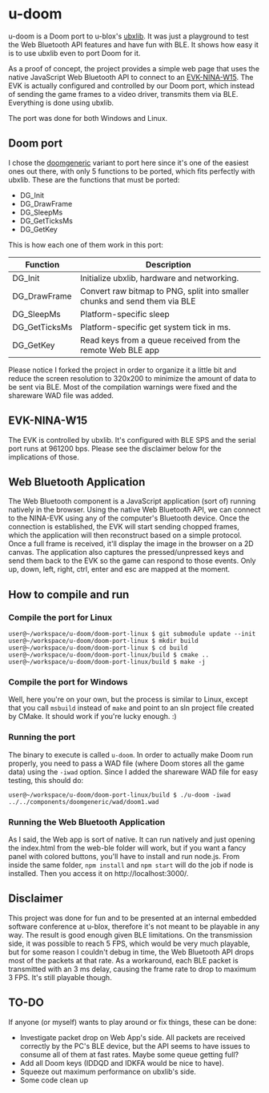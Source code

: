 # u-doom
u-doom is a Doom port to u-blox's [ubxlib](https://github.com/u-blox/ubxlib). It was just a playground to test the Web Bluetooth API features and have fun with BLE. It shows how easy it is to use ubxlib even to port Doom for it.

As a proof of concept, the project provides a simple web page that uses the native JavaScript Web Bluetooth API to connect to an [EVK-NINA-W15](https://www.u-blox.com/en/product/evk-nina-w15). The EVK is actually configured and controlled by our Doom port, which instead of sending the game frames to a video driver, transmits them via BLE. Everything is done using ubxlib.

The port was done for both Windows and Linux.

## Doom port
I chose the [doomgeneric](https://github.com/adfelippe/doomgeneric) variant to port here since it's one of the easiest ones out there, with only 5 functions to be ported, which fits perfectly with ubxlib. These are the functions that must be ported:
* DG_Init
* DG_DrawFrame
* DG_SleepMs
* DG_GetTicksMs
* DG_GetKey

This is how each one of them work in this port:

|Function             |Description|
|---------------------|-----------|
|DG_Init              |Initialize ubxlib, hardware and networking.
|DG_DrawFrame         |Convert raw bitmap to PNG, split into smaller chunks and send them via BLE
|DG_SleepMs           |Platform-specific sleep
|DG_GetTicksMs        |Platform-specific get system tick in ms.
|DG_GetKey            |Read keys from a queue received from the remote Web BLE app

Please notice I forked the project in order to organize it a little bit and reduce the screen resolution to 320x200 to minimize the amount of data to be sent via BLE. Most of the compilation warnings were fixed and the shareware WAD file was added.

## EVK-NINA-W15
The EVK is controlled by ubxlib. It's configured with BLE SPS and the serial port runs at 961200 bps. Please see the disclaimer below for the implications of those.

## Web Bluetooth Application
The Web Bluetooth component is a JavaScript application (sort of) running natively in the browser. Using the native Web Bluetooth API, we can connect to the NINA-EVK using any of the computer's Bluetooth device. Once the connection is established, the EVK will start sending chopped frames, which the application will then reconstruct based on a simple protocol. Once a full frame is received, it'll display the image in the browser on a 2D canvas. The application also captures the pressed/unpressed keys and send them back to the EVK so the game can respond to those events. Only up, down, left, right, ctrl, enter and esc are mapped at the moment.

## How to compile and run
### Compile the port for Linux
```shell
user@~/workspace/u-doom/doom-port-linux $ git submodule update --init
user@~/workspace/u-doom/doom-port-linux $ mkdir build
user@~/workspace/u-doom/doom-port-linux $ cd build
user@~/workspace/u-doom/doom-port-linux/build $ cmake ..
user@~/workspace/u-doom/doom-port-linux/build $ make -j
```

### Compile the port for Windows
Well, here you're on your own, but the process is similar to Linux, except that you call `msbuild` instead of `make` and point to an sln project file created by CMake. It should work if you're lucky enough. :)

### Running the port
The binary to execute is called `u-doom`. In order to actually make Doom run properly, you need to pass a WAD file (where Doom stores all the game data) using the `-iwad` option. Since I added the shareware WAD file for easy testing, this should do:
```shell
user@~/workspace/u-doom/doom-port-linux/build $ ./u-doom -iwad ../../components/doomgeneric/wad/doom1.wad
```

### Running the Web Bluetooth Application
As I said, the Web app is sort of native. It can run natively and just opening the index.html from the web-ble folder will work, but if you want a fancy panel with colored buttons, you'll have to install and run node.js. From inside the same folder, `npm install` and `npm start` will do the job if node is installed. Then you access it on http://localhost:3000/.

## Disclaimer
This project was done for fun and to be presented at an internal embedded software conference at u-blox, therefore it's not meant to be playable in any way. The result is good enough given BLE limitations. On the transmission side, it was possible to reach 5 FPS, which would be very much playable, but for some reason I couldn't debug in time, the Web Bluetooth API drops most of the packets at that rate. As a workaround, each BLE packet is transmitted with an 3 ms delay, causing the frame rate to drop to maximum 3 FPS. It's still playable though.

## TO-DO
If anyone (or myself) wants to play around or fix things, these can be done:
* Investigate packet drop on Web App's side. All packets are received correctly by the PC's BLE device, but the API seems to have issues to consume all of them at fast rates. Maybe some queue getting full?
* Add all Doom keys (IDDQD and IDKFA would be nice to have).
* Squeeze out maximum performance on ubxlib's side.
* Some code clean up
